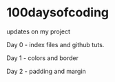 # 100daysofcoding
updates on my project

Day 0 - index files and github tuts.

Day 1 - colors and border

Day 2 - padding and margin
